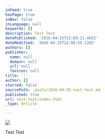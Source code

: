 ```yaml
---
inFeed: true
hasPage: true
inNav: false
inLanguage: null
keywords: []
description: Test Test
datePublished: '2016-04-25T22:09:11.465Z'
dateModified: '2016-04-25T22:08:59.139Z'
authors: []
publisher:
  name: null
  domain: null
  url: null
  favicon: null
title: ''
author: []
starred: false
sourcePath: _posts/2016-04-25-test-test.md
published: true
url: test-test/index.html
_type: Article

---
```

![](https://the-grid-user-content.s3-us-west-2.amazonaws.com/72beecf4-f679-429f-8813-cf7f1fcdc205.jpg)

Test Test